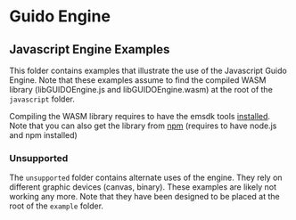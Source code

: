 # Guido Engine

## Javascript Engine Examples

This folder contains examples that illustrate the use of the Javascript Guido Engine.
Note that these examples assume to find the compiled WASM library (libGUIDOEngine.js and libGUIDOEngine.wasm) at the root of the `javascript` folder.

Compiling the WASM library requires to have the emsdk tools [installed](https://search.lilo.org/results.php?q=emsdk+install).   
Note that you can also get the library from [npm](https://www.npmjs.com/package/@grame/guidolib) (requires to have node.js and npm installed)

### Unsupported

The `unsupported` folder contains alternate uses of the engine. They rely on different graphic devices (canvas, binary).
These examples are likely not working any more. Note that they have been designed to be placed at the root of the `example` folder.
